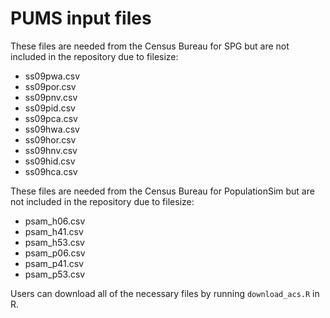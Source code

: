 # PUMS input files

These files are needed from the Census Bureau for SPG but are not included in the repository due to filesize:
- ss09pwa.csv
- ss09por.csv
- ss09pnv.csv
- ss09pid.csv
- ss09pca.csv
- ss09hwa.csv
- ss09hor.csv
- ss09hnv.csv
- ss09hid.csv
- ss09hca.csv

These files are needed from the Census Bureau for PopulationSim but are not included in the repository due to filesize:
- psam_h06.csv
- psam_h41.csv
- psam_h53.csv
- psam_p06.csv
- psam_p41.csv
- psam_p53.csv

Users can download all of the necessary files by running `download_acs.R` in R.
